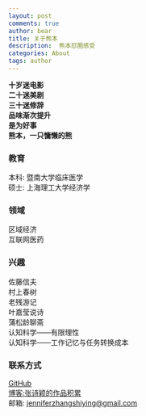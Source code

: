 ```yaml
---
layout: post
comments: true
author: bear
title: 关于熊本
description:  熊本怼圈感受
categories: About
tags: author
---
```

**十岁迷电影<br>
二十迷美剧<br>
三十迷修辞<br>
品味渐次提升<br>
是为好事<br>
熊本，一只慵懒的熊**<br>

<!--more-->

### 教育
本科: 暨南大学临床医学<br>
硕士: 上海理工大学经济学<br>

### 领域
区域经济<br>
互联网医药<br>

### 兴趣
佐藤信夫<br>
村上春树<br>
老残游记<br>
叶嘉莹说诗<br>
蒲松龄聊斋<br>
认知科学——有限理性<br>
认知科学——工作记忆与任务转换成本<br>

### 联系方式
[GitHub](https://github.com/zhangshiyinrunwithcc)<br>
[博客:张诗颖的作品积累](http://zhangshiying.in/)<br>
邮箱: jenniferzhangshiying@gmail.com<br>
